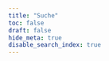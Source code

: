 ```yaml
---
title: "Suche"
toc: false
draft: false
hide_meta: true
disable_search_index: true
---
```


<link href="../../pagefind/pagefind-ui.css" rel="stylesheet">
<script src="../../pagefind/pagefind-ui.js"></script>
<div id="search"></div>
<script>
    window.addEventListener('DOMContentLoaded', (event) => {
        new PagefindUI({
            element: "#search",
            showSubResults: true,
            autofocus: true,
            translations: {
                placeholder: "Suche",
                zero_results: "Keine Ergebnisse für [SEARCH_TERM]"
            },
        });
        const root = document.querySelector('#search');
        if (!root) return;
        const applyTheme = (theme) => {
            if (theme === 'dark') {
                root.style.setProperty('--pagefind-ui-primary', '#00ff9c');
                root.style.setProperty('--pagefind-ui-text', '#f5f5f5');
                root.style.setProperty('--pagefind-ui-background', '#181818');
            } else {
                root.style.setProperty('--pagefind-ui-primary', '#0066cc');
                root.style.setProperty('--pagefind-ui-text', '#222222');
                root.style.setProperty('--pagefind-ui-background', '#ffffff');
            }
        };
        // Initial check
        const htmlClass = document.documentElement.classList.contains('dark') ? 'dark' : 'light';
        applyTheme(htmlClass);
        // Observe class changes on <html>
        const observer = new MutationObserver(() => {
            const currentTheme = document.documentElement.classList.contains('dark') ? 'dark' : 'light';
            applyTheme(currentTheme);
        });
        observer.observe(document.documentElement, { attributes: true, attributeFilter: ['class'] });
    });
</script>

